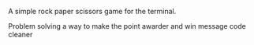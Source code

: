 A simple rock paper scissors game for the terminal.

Problem solving a way to make the point awarder and win message code cleaner
